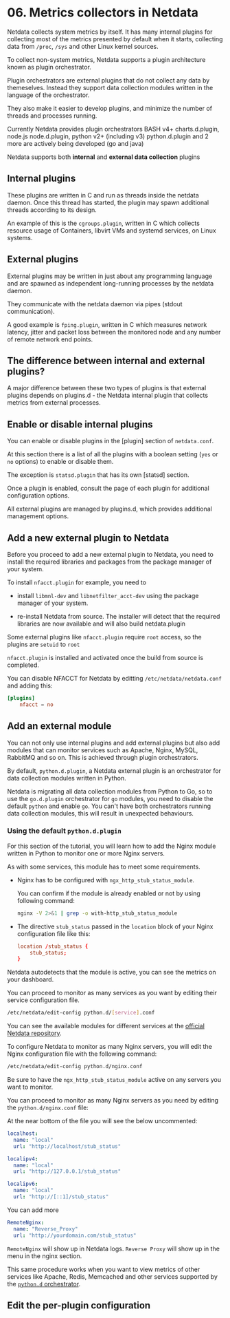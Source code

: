 # 06. Metrics collectors in Netdata

Netdata collects system metrics by itself. It has many internal plugins for collecting most of the metrics presented by default when it starts, collecting data from `/proc`, `/sys` and other Linux kernel sources.

To collect non-system metrics, Netdata supports a plugin architecture known as plugin orchestrator.

Plugin orchestrators are external plugins that do not collect any data by themeselves. Instead they support data collection modules written in the language of the orchestrator.

They also make it easier to develop plugins, and minimize the number of threads and processes running.

Currently Netdata provides plugin orchestrators BASH v4+ charts.d.plugin, node.js node.d.plugin, python v2+ (including v3) python.d.plugin and 2 more are actively being developed (go and java)

Netdata supports both **internal** and **external data collection** plugins

## Internal plugins

These plugins are written in C and run as threads inside the netdata daemon. Once this thread has started, the plugin may spawn additional threads according to its design.

An example of this is the `cgroups.plugin`, written in C which collects resource usage of Containers, libvirt VMs and systemd services, on Linux systems.

## External plugins

External plugins may be written in just about any programming language and are spawned as independent long-running processes by the netdata daemon.

They communicate with the netdata daemon via pipes (stdout communication).

A good example is `fping.plugin`, written in C which measures network latency, jitter and packet loss between the monitored node and any number of remote network end points.

## The difference between internal and external plugins?

A major difference between these two types of plugins is that external plugins depends on plugins.d - the Netdata internal plugin that collects metrics from external processes.

## Enable or disable internal plugins

You can enable or disable plugins in the [plugin] section of `netdata.conf`.

At this section there is a list of all the plugins with a boolean setting (`yes` or `no` options) to enable or disable them.

The exception is `statsd.plugin` that has its own [statsd] section.

Once a plugin is enabled, consult the page of each plugin for additional configuration options.

All external plugins are managed by plugins.d, which provides additional management options.

## Add a new external plugin to Netdata

Before you proceed to add a new external plugin to Netdata, you need to install the required libraries and packages from the package manager of your system.

To install `nfacct.plugin` for example, you need to

- install `libmnl-dev` and `libnetfilter_acct-dev` using the package manager of your system.

- re-install Netdata from source. The installer will detect that the required libraries are now available and will also build netdata.plugin

Some external plugins like `nfacct.plugin` require `root` access, so the plugins are `setuid` to `root`

`nfacct.plugin` is installed and activated once the build from source is completed.

You can disable NFACCT for Netdata by editting `/etc/netdata/netdata.conf` and adding this:

```conf
[plugins]
    nfacct = no
```

## Add an external module

You can not only use internal plugins and add external plugins but also add modules that can monitor services such as Apache, Nginx, MySQL, RabbitMQ and so on.
This is achieved through plugin orchestrators.

By default, `python.d.plugin`, a Netdata external plugin is an orchestrator for data collection modules written in Python.

Netdata is migrating all data collection modules from Python to Go, so to use the `go.d.plugin` orchestrator for `go` modules, you need to disable the default `python` and enable `go`. You can't have both orchestrators running data collection modules, this will result in unexpected behaviours.

### Using the default `python.d.plugin`

For this section of the tutorial, you will learn how to add the Nginx module written in Python to monitor one or more Nginx servers.

As with some services, this module has to meet some requirements.

- Nginx has to be configured with `ngx_http_stub_status_module`.

  You can confirm if the module is already enabled or not by using following command:

  ```sh
  nginx -V 2>&1 | grep -o with-http_stub_status_module
  ```

- The directive `stub_status` passed in the `location` block of your Nginx configuration file like this:

  ```conf
  location /stub_status {
      stub_status;
  }
  ```

Netdata autodetects that the module is active, you can see the metrics on your dashboard.

You can proceed to monitor as many services as you want by editing their service configuration file.

```sh
/etc/netdata/edit-config python.d/[service].conf
```

You can see the available modules for different services at the [official Netdata repository](https://github.com/netdata/netdata/tree/master/collectors/python.d.plugin).

To configure Netdata to monitor as many Nginx servers, you will edit the Nginx configuration file with the following command:

```sh
/etc/netdata/edit-config python.d/nginx.conf
```

Be sure to have the `ngx_http_stub_status_module` active on any servers you want to monitor.

You can proceed to monitor as many Nginx servers as you need by editing the `python.d/nginx.conf` file:

At the near bottom of the file you will see the below uncommented:

```yaml
localhost:
  name: "local"
  url: "http://localhost/stub_status"

localipv4:
  name: "local"
  url: "http://127.0.0.1/stub_status"

localipv6:
  name: "local"
  url: "http://[::1]/stub_status"
```

You can add more

```yaml
RemoteNginx:
  name: "Reverse_Proxy"
  url: "http://yourdomain.com/stub_status"
```

`RemoteNginx` will show up in Netdata logs. `Reverse Proxy` will show up in the menu in the nginx section.

This same procedure works when you want to view metrics of other services like Apache, Redis, Memcached and other services supported by the [`python.d` orchestrator](https://github.com/netdata/netdata/tree/master/collectors/python.d.plugin).

## Edit the per-plugin configuration
